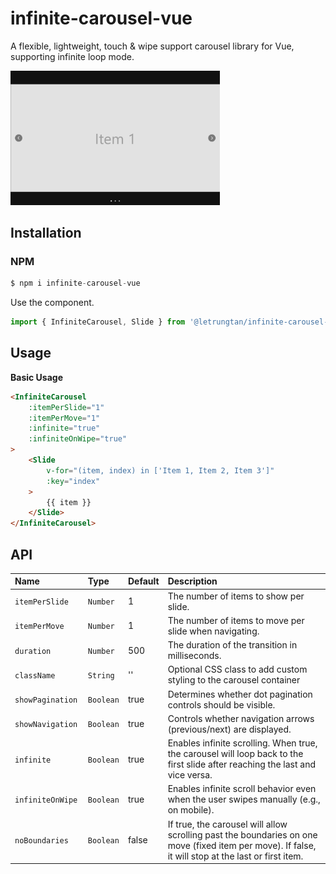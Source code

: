 # infinite-carousel-vue

A flexible, lightweight, touch & wipe support carousel library for Vue, supporting infinite loop mode.

<img src="https://raw.githubusercontent.com/letrungtan/infinite-carousel-vue/refs/heads/main/src/assets/t-carousel.png" width="335" />

## Installation
### NPM
```js
$ npm i infinite-carousel-vue
```
Use the component.
```js
import { InfiniteCarousel, Slide } from '@letrungtan/infinite-carousel-vue'
```
## Usage

**Basic Usage**
```html
<InfiniteCarousel 
    :itemPerSlide="1"
    :itemPerMove="1"
    :infinite="true"
    :infiniteOnWipe="true"
>
    <Slide 
        v-for="(item, index) in ['Item 1, Item 2, Item 3']"
        :key="index"
    >
        {{ item }}
    </Slide>
</InfiniteCarousel>
```

## API

| Name | Type | Default | Description |
| :---------------- | :--------- | :----- | :-------------------------------- |
| `itemPerSlide`    | `Number`   | 1      | The number of items to show per slide.  |
| `itemPerMove`     | `Number`   | 1      | The number of items to move per slide when navigating.  |
| `duration`        | `Number`   | 500    | The duration of the transition in milliseconds.  |
| `className`       | `String`   | ''     | Optional CSS class to add custom styling to the carousel container  |
| `showPagination`  | `Boolean`  | true   | Determines whether dot pagination controls should be visible.  |
| `showNavigation`  | `Boolean`  | true   | Controls whether navigation arrows (previous/next) are displayed.  |
| `infinite`        | `Boolean`  | true   | Enables infinite scrolling. When true, the carousel will loop back to the first slide after reaching the last and vice versa.  |
| `infiniteOnWipe  `| `Boolean`  | true   | Enables infinite scroll behavior even when the user swipes manually (e.g., on mobile).  |
| `noBoundaries  `  | `Boolean`  | false  | If true, the carousel will allow scrolling past the boundaries on one move (fixed item per move). If false, it will stop at the last or first item.  |
